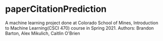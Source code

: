 # paperCitationPrediction
A machine learning project done at Colorado School of Mines, Introduction to Machine Learning(CSCI 470) course in Spring 2021.
Authors: Brandon Barton, Alex Mikulich, Caitlin O'Brien 
